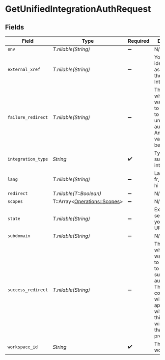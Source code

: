 # GetUnifiedIntegrationAuthRequest


## Fields

| Field                                                                                                                                                                                               | Type                                                                                                                                                                                                | Required                                                                                                                                                                                            | Description                                                                                                                                                                                         |
| --------------------------------------------------------------------------------------------------------------------------------------------------------------------------------------------------- | --------------------------------------------------------------------------------------------------------------------------------------------------------------------------------------------------- | --------------------------------------------------------------------------------------------------------------------------------------------------------------------------------------------------- | --------------------------------------------------------------------------------------------------------------------------------------------------------------------------------------------------- |
| `env`                                                                                                                                                                                               | *T.nilable(String)*                                                                                                                                                                                 | :heavy_minus_sign:                                                                                                                                                                                  | N/A                                                                                                                                                                                                 |
| `external_xref`                                                                                                                                                                                     | *T.nilable(String)*                                                                                                                                                                                 | :heavy_minus_sign:                                                                                                                                                                                  | Your user identifier to associate with the new Integration                                                                                                                                          |
| `failure_redirect`                                                                                                                                                                                  | *T.nilable(String)*                                                                                                                                                                                 | :heavy_minus_sign:                                                                                                                                                                                  | The URL where you want the user to be redirect to after an unsuccessful authentication. An "error" variable will be appended.                                                                       |
| `integration_type`                                                                                                                                                                                  | *String*                                                                                                                                                                                            | :heavy_check_mark:                                                                                                                                                                                  | Type of the supported integration                                                                                                                                                                   |
| `lang`                                                                                                                                                                                              | *T.nilable(String)*                                                                                                                                                                                 | :heavy_minus_sign:                                                                                                                                                                                  | Language: en, fr, es, it, pt, zh, hi                                                                                                                                                                |
| `redirect`                                                                                                                                                                                          | *T.nilable(T::Boolean)*                                                                                                                                                                             | :heavy_minus_sign:                                                                                                                                                                                  | N/A                                                                                                                                                                                                 |
| `scopes`                                                                                                                                                                                            | T::Array<[Operations::Scopes](../../models/operations/scopes.md)>                                                                                                                                   | :heavy_minus_sign:                                                                                                                                                                                  | N/A                                                                                                                                                                                                 |
| `state`                                                                                                                                                                                             | *T.nilable(String)*                                                                                                                                                                                 | :heavy_minus_sign:                                                                                                                                                                                  | Extra state to send back to your success URL                                                                                                                                                        |
| `subdomain`                                                                                                                                                                                         | *T.nilable(String)*                                                                                                                                                                                 | :heavy_minus_sign:                                                                                                                                                                                  | N/A                                                                                                                                                                                                 |
| `success_redirect`                                                                                                                                                                                  | *T.nilable(String)*                                                                                                                                                                                 | :heavy_minus_sign:                                                                                                                                                                                  | The URL where you want the user to be redirect to after a successful authentication.  The connection ID will be appended with (id=<connectionId>) to this URL, as will the state that was provided. |
| `workspace_id`                                                                                                                                                                                      | *String*                                                                                                                                                                                            | :heavy_check_mark:                                                                                                                                                                                  | The ID of the workspace                                                                                                                                                                             |